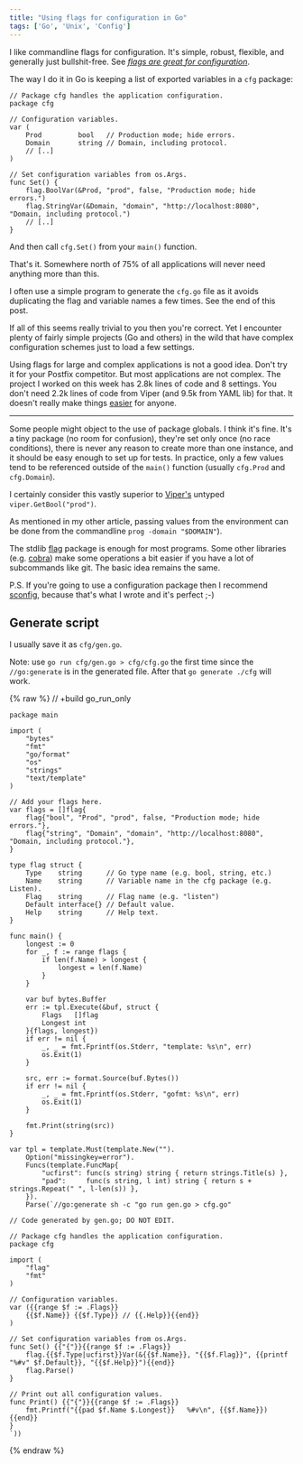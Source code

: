 ```yaml
---
title: "Using flags for configuration in Go"
tags: ['Go', 'Unix', 'Config']
---
```


I like commandline flags for configuration. It's simple, robust, flexible, and
generally just bullshit-free.
See [*flags are great for configuration*](/flags-config.html).

The way I do it in Go is keeping a list of exported variables in a `cfg`
package:

    // Package cfg handles the application configuration.
    package cfg

    // Configuration variables.
    var (
        Prod         bool   // Production mode; hide errors.
        Domain       string // Domain, including protocol.
        // [..]
    )

    // Set configuration variables from os.Args.
    func Set() {
        flag.BoolVar(&Prod, "prod", false, "Production mode; hide errors.")
        flag.StringVar(&Domain, "domain", "http://localhost:8080", "Domain, including protocol.")
        // [..]
    }

And then call `cfg.Set()` from your `main()` function.

That's it. Somewhere north of 75% of all applications will never need anything
more than this.

I often use a simple program to generate the `cfg.go` file as it avoids
duplicating the flag and variable names a few times. See the end of this post.

If all of this seems really trivial to you then you're correct. Yet I encounter
plenty of fairly simple projects (Go and others) in the wild that have complex
configuration schemes just to load a few settings.

Using flags for large and complex applications is not a good idea. Don't try it
for your Postfix competitor. But most applications are not complex. The project
I worked on this week has 2.8k lines of code and 8 settings. You don't need 2.2k
lines of code from Viper (and 9.5k from YAML lib) for that. It doesn't really
make things [easier][easy] for anyone.


---

Some people might object to the use of package globals. I think it's fine. It's
a tiny package (no room for confusion), they're set only once (no race
conditions), there is never any reason to create more than one instance, and it
should be easy enough to set up for tests. In practice, only a few values tend
to be referenced outside of the `main()` function (usually `cfg.Prod` and
`cfg.Domain`).

I certainly consider this vastly superior to [Viper's][viper] untyped
`viper.GetBool("prod")`.

As mentioned in my other article, passing values from the environment can be
done from the commandline `prog -domain "$DOMAIN"`).

The stdlib [flag][flag] package is enough for most programs. Some other
libraries (e.g. [cobra][cobra]) make some operations a bit easier if you have a
lot of subcommands like git. The basic idea remains the same.

P.S. If you're going to use a configuration package then I recommend
[sconfig][sconfig], because that's what I wrote and it's perfect ;-)

[viper]: https://github.com/spf13/viper
[flag]: https://golang.org/pkg/flag/
[cobra]: https://github.com/spf13/cobra
[sconfig]: https://github.com/arp242/sconfig
[easy]: /easy.html


Generate script
---------------

I usually save it as `cfg/gen.go`.

Note: use `go run cfg/gen.go > cfg/cfg.go` the first time since the
`//go:generate` is in the generated file. After that `go generate ./cfg` will
work.

{% raw %}
    // +build go_run_only

    package main

    import (
        "bytes"
        "fmt"
        "go/format"
        "os"
        "strings"
        "text/template"
    )

    // Add your flags here.
    var flags = []flag{
        flag{"bool", "Prod", "prod", false, "Production mode; hide errors."},
        flag{"string", "Domain", "domain", "http://localhost:8080", "Domain, including protocol."},
    }

    type flag struct {
        Type    string      // Go type name (e.g. bool, string, etc.)
        Name    string      // Variable name in the cfg package (e.g. Listen).
        Flag    string      // Flag name (e.g. "listen")
        Default interface{} // Default value.
        Help    string      // Help text.
    }

    func main() {
        longest := 0
        for _, f := range flags {
            if len(f.Name) > longest {
                longest = len(f.Name)
            }
        }

        var buf bytes.Buffer
        err := tpl.Execute(&buf, struct {
            Flags   []flag
            Longest int
        }{flags, longest})
        if err != nil {
            _, _ = fmt.Fprintf(os.Stderr, "template: %s\n", err)
            os.Exit(1)
        }

        src, err := format.Source(buf.Bytes())
        if err != nil {
            _, _ = fmt.Fprintf(os.Stderr, "gofmt: %s\n", err)
            os.Exit(1)
        }

        fmt.Print(string(src))
    }

    var tpl = template.Must(template.New("").
        Option("missingkey=error").
        Funcs(template.FuncMap{
            "ucfirst": func(s string) string { return strings.Title(s) },
            "pad":     func(s string, l int) string { return s + strings.Repeat(" ", l-len(s)) },
        }).
        Parse(`//go:generate sh -c "go run gen.go > cfg.go"

    // Code generated by gen.go; DO NOT EDIT.

    // Package cfg handles the application configuration.
    package cfg

    import (
        "flag"
        "fmt"
    )

    // Configuration variables.
    var ({{range $f := .Flags}}
        {{$f.Name}} {{$f.Type}} // {{.Help}}{{end}}
    )

    // Set configuration variables from os.Args.
    func Set() {{"{"}}{{range $f := .Flags}}
        flag.{{$f.Type|ucfirst}}Var(&{{$f.Name}}, "{{$f.Flag}}", {{printf "%#v" $f.Default}}, "{{$f.Help}}"){{end}}
        flag.Parse()
    }

    // Print out all configuration values.
    func Print() {{"{"}}{{range $f := .Flags}}
        fmt.Printf("{{pad $f.Name $.Longest}}   %#v\n", {{$f.Name}}){{end}}
    }
    `))
{% endraw %}
